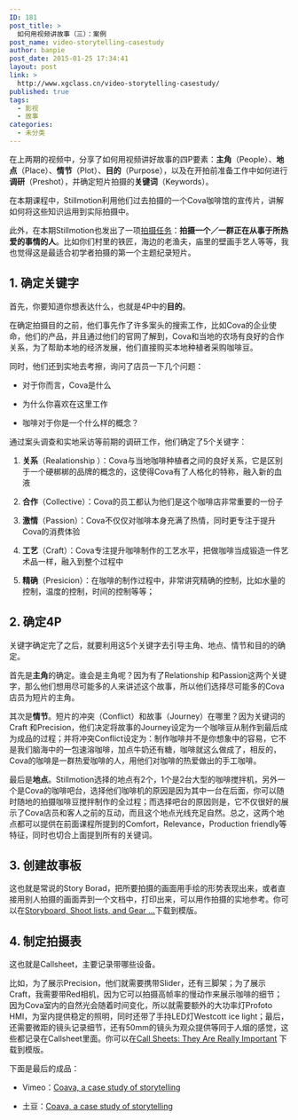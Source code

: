 ```yaml
---
ID: 181
post_title: >
  如何用视频讲故事（三）：案例
post_name: video-storytelling-casestudy
author: banpie
post_date: 2015-01-25 17:34:41
layout: post
link: >
  http://www.xgclass.cn/video-storytelling-casestudy/
published: true
tags:
  - 影视
  - 故事
categories:
  - 未分类
---
```

在上两期的视频中，分享了如何用视频讲好故事的四P要素：**主角**（People）、**地点**（Place）、**情节**（Plot）、**目的**（Purpose），以及在开拍前准备工作中如何进行**调研**（Preshot），并确定短片拍摄的**关键词**（Keywords）。

在本期课程中，Stillmotion利用他们过去拍摄的一个Cova咖啡馆的宣传片，讲解如何将这些知识运用到实际拍摄中。

此外，在本期Stillmotion也发出了一项[拍摄任务][1]：**拍摄一个／一群正在从事于所热爱的事情的人**。比如你们村里的铁匠，海边的老渔夫，庙里的壁画手艺人等等，我也觉得这是最适合初学者拍摄的第一个主题纪录短片。

## 1\. 确定关键字

首先，你要知道你想表达什么，也就是4P中的**目的**。

在确定拍摄目的之前，他们事先作了许多案头的搜索工作，比如Cova的企业使命，他们的产品，并且通过他们的官网了解到，Cova和当地的农场有良好的合作关系，为了帮助本地的经济发展，他们直接购买本地种植者采购咖啡豆。

同时，他们还到实地去考擦，询问了店员一下几个问题：

*   对于你而言，Cova是什么

*   为什么你喜欢在这里工作

*   咖啡对于你是一个什么样的概念？

通过案头调查和实地采访等前期的调研工作，他们确定了5个关键字：

1.  **关系**（Realationship ）：Cova与当地咖啡种植者之间的良好关系，它是区别于一个硬梆梆的品牌的概念的，这使得Cova有了人格化的特称，融入新的血液

2.  **合作**（Collective）：Cova的员工都认为他们是这个咖啡店非常重要的一份子

3.  **激情**（Passion）：Cova不仅仅对咖啡本身充满了热情，同时更专注于提升Cova的消费体验

4.  **工艺**（Craft）：Cova专注提升咖啡制作的工艺水平，把做咖啡当成锻造一件艺术品一样，融入到整个过程中

5.  **精确**（Presicion）：在咖啡的制作过程中，非常讲究精确的控制，比如水量的控制，温度的控制，时间的控制等等；

## 2\. 确定4P

关键字确定完了之后，就要利用这5个关键字去引导主角、地点、情节和目的的确定。

首先是**主角**的确定。谁会是主角呢？因为有了Relationship 和Passion这两个关键字，那么他们想用尽可能多的人来讲述这个故事，所以他们选择尽可能多的Cova店员为短片的主角。

其次是**情节**。短片的冲突（Conflict）和故事（Journey）在哪里？因为关键词的Craft 和Precision，他们决定将故事的Journey设定为一个咖啡豆从制作到最后成为成品的过程；并将冲突Conflict设定为：制作咖啡并不是你想象中的容易，它不是我们脑海中的一包速溶咖啡，加点牛奶还有糖，咖啡就这么做成了，相反的，Cova的咖啡是一群热爱咖啡的人，用他们对咖啡的热爱做出的手工咖啡。

最后是**地点**。Stillmotion选择的地点有2个，1个是2台大型的咖啡搅拌机，另外一个是Cova的咖啡吧台，选择他们咖啡机的原因是因为其中一台在后面，你可以随时随地的拍摄咖啡豆搅拌制作的全过程；而选择吧台的原因则是，它不仅很好的展示了Cova店员和客人之前的互动，而且这个地点光线充足自然。总之，这两个地点都可以提供在前面课程所提到的Comfort，Relevance，Production friendly等特征，同时也切合上面提到所有的关键词。

## 3\. 创建故事板

这也就是常说的Story Borad，把所要拍摄的画面用手绘的形势表现出来，或者直接用别人拍摄的画面弄到一个文档中，打印出来，可以用作拍摄的实地参考。你可以在[Storyboard, Shoot lists, and Gear …][2]下载到模版。

## 4\. 制定拍摄表

这也就是Callsheet，主要记录带哪些设备。

比如，为了展示Precision，他们就需要携带Slider，还有三脚架；为了展示Craft，我需要带Red相机，因为它可以拍摄高帧率的慢动作来展示咖啡的细节；因为Cova室内的自然光会随着时间变化，所以就需要额外的大功率灯Profoto HMI，为室内提供稳定的照明，同时还带了手持LED灯Westcott ice light；最后，还需要微距的镜头记录细节，还有50mm的镜头为观众提供等同于人烟的感觉，这些都记录在Callsheet里面。你可以在[Call Sheets: They Are Really Important][3] 下载到模版。

下面是最后的成品：

*   Vimeo：[Coava, a case study of storytelling][4]

*   土豆：[Coava, a case study of storytelling][5]

 [1]: http://stillmotionblog.com/storytelling-challenge/
 [2]: http://stillmotionblog.com/storyboard-shotlist-gear/
 [3]: http://stillmotionblog.com/call-sheets/
 [4]: https://vimeo.com/64669074
 [5]: http://www.tudou.com/programs/view/Ij7UiWj4AGs/